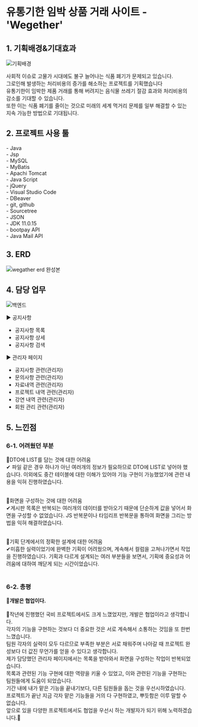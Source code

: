 <h1>유통기한 임박 상품 거래 사이트 - 'Wegether'</h1>


<h2>1. 기획배경&기대효과</h2>

![기획배경](https://github.com/web-its-time/eats-time/assets/120389213/d5d53909-174a-485c-bd18-8b383b63a154)

사회적 이슈로 고물가 시대에도 불구 늘어나는 식품 폐기가 문제되고 있습니다.<br>
그로인해 발생하는 처리비용의 증가를 해소하는 프로젝트를 기획했습니다<br>
유통기한이 임박한 제품 거래를 통해 버려지는 음식물 쓰레기 절감 효과와 처리비용의 감소를 기대할 수 있습니다.<br>
또한 이는 식품 폐기를 줄이는 것으로 미래의 세계 먹거리 문제를 일부 해결할 수 있는 지속 가능한 방법으로 기대됩니다.<br>
</div>


<h2>2. 프로젝트 사용 툴</h2>
- Java<br>
- Jsp<br>
- MySQL<br>
- MyBatis<br>
- Apachi Tomcat<br>
- Java Script<br>
- jQuery<br>
- Visual Studio Code<br>
- DBeaver<br>
- git, github<br>
- Sourcetree<br>
- JSON<br>
- JDK 11.0.15<br>
- bootpay API<br>
- Java Mail API<br>
<h2>3. ERD</h2>

![wegather erd 완성본](https://github.com/we-gether/wegether/assets/120389213/b7bb414b-14f9-4d79-90a3-b5cfede8198c)

  
<h2>4. 담당 업무</h2>


![백엔드](https://github.com/we-gether/wegether/assets/120389213/67570a08-264a-4c48-8a26-7fb83c404728)

▶ 공지사항
- 공지사항 목록
- 공지사항 상세
- 공지사항 검색

▶ 관리자 페이지
- 공지사항 관련(관리자)
- 문의사항 관련(관리자)
- 자료내역 관련(관리자)
- 프로젝트 내역 관련(관리자)
- 강연 내역 관련(관리자)
- 회원 관리 관련(관리자)

<h2>5. 느낀점</h2>
<h3>6-1. 어려웠던 부분</h3>
📌DTO에 LIST를 담는 것에 대한 어려움<br>
✔ 파일 같은 경우 하나가 아닌 여러개의 정보가 필요하므로 DTO에 LIST로 넣어야 했습니다. 이외에도 중간 테이블에 대한 이해가 있어야 기능 구현이 가능했었기에 관련 내용을 익혀 진행하였습니다.
<br><br>

📌화면을 구성하는 것에 대한 어려움<br>
✔게시판 목록은 반복되는 여러개의 데이터를 받아오기 때문에 단순하게 값을 넣어서 화면을 구성할 수 없었습니다. JS 반복문이나 타임리프 반복문을 통하여 화면을 그리는 방법을 익혀 해결하였습니다.
<br><br>

📌기획 단계에서의 정확한 설계에 대한 어려움<br>
✔미흡한 실력이었기에 완벽한 기획이 어려웠으며, 계속해서 컬럼을 고쳐나가면서 작업을 진행하였습니다. 기획과 다르게 설계되는 여러 부분들을 보면서, 기획에 중요성과 어려움에 대하여 깨닫게 되는 시간이었습니다.
<br><br>

<h3>6-2. 총평</h3>
<strong>🙌개발은 협업이다.</strong><br><br>
🌟작년에 진행했던 국비 프로젝트에서도 크게 느꼈었지만, 개발은 협업이라고 생각합니다.<br>각자의 기능을 구현하는 것보다 더 중요한 것은 서로 계속해서 소통하는 것임을 또 한번 느꼈습니다.
<br>팀원 각자의 실력이 모두 다르므로 부족한 부분은 서로 채워주며 나아갈 때 프로젝트 완성보다 더 값진 무언가를 얻을 수 있다고 생각합니다.
<br>제가 담당했던 관리자 페이지에서는 목록을 받아와서 화면을 구성하는 작업이 반복되었습니다.
<br>목록과 관련된 기능 구현에 대한 역량을 키울 수 있었고, 이와 관련된 기능을 구현하는 팀원들에게 도움이 되었습니다.
<br>기간 내에 내가 맡은 기능을 끝내기보다, 다른 팀원들을 돕는 것을 우선시하였습니다.
<br>프로젝트가 끝난 지금 각자 맡은 기능들을 거의 다 구현하였고, 뿌듯함은 이루 말할 수 없습니다.
<br>앞으로 있을 다양한 프로젝트에서도 협업을 우선시 하는 개발자가 되기 위해 노력하겠습니다.🚀
